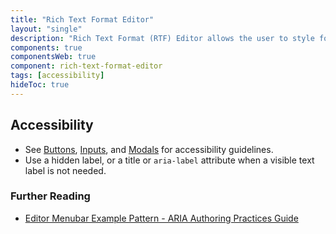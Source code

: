 ```yaml
---
title: "Rich Text Format Editor"
layout: "single"
description: "Rich Text Format (RTF) Editor allows the user to style fonts and layout in a text area field."
components: true
componentsWeb: true
component: rich-text-format-editor
tags: [accessibility]
hideToc: true
---
```


## Accessibility

- See [Buttons](/components/web/buttons/), [Inputs](/components/web/inputs/), and [Modals](/components/web/modals/) for accessibility guidelines.
- Use a hidden label, or a title or `aria-label` attribute when a visible text label is not needed.

### Further Reading

- [Editor Menubar Example Pattern - ARIA Authoring Practices Guide](https://www.w3.org/WAI/ARIA/apg/patterns/menubar/examples/menubar-editor/)
